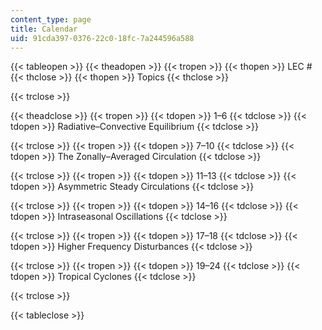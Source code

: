 ```yaml
---
content_type: page
title: Calendar
uid: 91cda397-0376-22c0-18fc-7a244596a588
---
```


{{< tableopen >}}
{{< theadopen >}}
{{< tropen >}}
{{< thopen >}}
LEC #
{{< thclose >}}
{{< thopen >}}
Topics
{{< thclose >}}

{{< trclose >}}

{{< theadclose >}}
{{< tropen >}}
{{< tdopen >}}
1–6
{{< tdclose >}}
{{< tdopen >}}
Radiative–Convective Equilibrium
{{< tdclose >}}

{{< trclose >}}
{{< tropen >}}
{{< tdopen >}}
7–10
{{< tdclose >}}
{{< tdopen >}}
The Zonally–Averaged Circulation
{{< tdclose >}}

{{< trclose >}}
{{< tropen >}}
{{< tdopen >}}
11–13
{{< tdclose >}}
{{< tdopen >}}
Asymmetric Steady Circulations
{{< tdclose >}}

{{< trclose >}}
{{< tropen >}}
{{< tdopen >}}
14–16
{{< tdclose >}}
{{< tdopen >}}
Intraseasonal Oscillations
{{< tdclose >}}

{{< trclose >}}
{{< tropen >}}
{{< tdopen >}}
17–18
{{< tdclose >}}
{{< tdopen >}}
Higher Frequency Disturbances
{{< tdclose >}}

{{< trclose >}}
{{< tropen >}}
{{< tdopen >}}
19–24
{{< tdclose >}}
{{< tdopen >}}
Tropical Cyclones
{{< tdclose >}}

{{< trclose >}}

{{< tableclose >}}